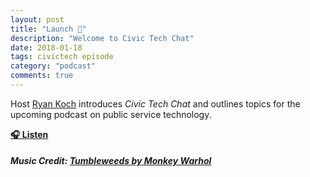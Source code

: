 ```yaml
---
layout: post
title: "Launch 🚀"
description: "Welcome to Civic Tech Chat"
date: 2018-01-18
tags: civictech episode
category: "podcast"
comments: true
---
```

Host [Ryan Koch](https://twitter.com/ryan_koch) introduces *Civic Tech Chat* and outlines topics for the upcoming podcast on public service technology.

**[🎧 Listen](https://github.com/civictechchat/civictechchat.github.io/blob/master/assets/00_intro_final.ogg)**

##### Music Credit: [Tumbleweeds by Monkey Warhol](http://freemusicarchive.org/music/Monkey_Warhol/Lonely_Hearts_Challenge/Monkey_Warhol_-_Tumbleweeds)
